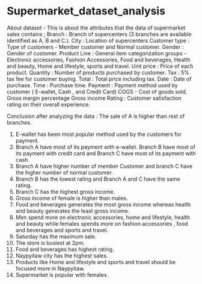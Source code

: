# Supermarket_dataset_analysis
About dataset - 
This is about the attributes that the data of supermarket sales contains ;
 Branch : Branch of supercenters (3 branches are available identified as A, B and C.).
City : Location of supercenters
Customer type : Type of customers - Member customer and Normal customer.
Gender : Gender of customer.
Product Line : General item categorization groups - Electronic accessories, Fashion Accessories, Food and beverages, Health and beauty, Home and lifestyle, sports and travel.
Unit price : Price of each product.
Quantity : Number of products purchased by customer.
Tax : 5% tax fee for customer buying.
Total : Total price including tax.
Date : Date of purchase.
Time : Purchase time.
Payment : Payment method used by  customer ( E-wallet, Cash , and Credit Card)
COGS - Cost of goods sold.
Gross margin percentage 
Gross income
Rating : Customer satisfaction rating on their overall experience.

Conclusion after analyzing the data :
The sale of A is higher than rest of branches.
1. E-wallet has been most popular method used by the customers for payment.
2. Branch A have most of its payment with e-wallet. Branch B have most of its payment with credit card and Branch C have most of its payment with cash.
3. Branch A have higher number of member Customer and branch C have the higher number of normal customer.
4. Branch B has the lowest rating and Branch A and C have the same rating.
5. Branch C has the highest gross income.
6. Gross income of female is higher than males.
7. Food and beverages generates the most gross income whereas health and beauty generates the least gross income.
8. Men spend more on electronic accessories, home and lifestyle, health and beauty while females spends more on fashion accessories , food and beverages and sports and travel.
9. Saturday has the maximum sale.
10. The store is busiest at 2pm.
11. Food and beverages has highest rating.
12. Naypyitaw city has the highest sales.
13. Products like Home and lifestyle and sports and travel should be focused more in Naypyitaw.
14. Supermarket is popular with females.
